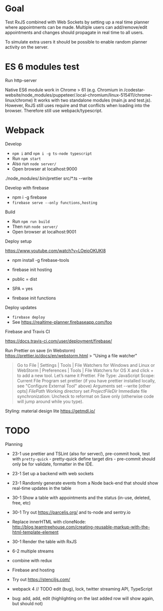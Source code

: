 # Goal

Test RxJS combined with Web Sockets by setting up a real time planner where appointments can be made. Multiple users
can add/remove/edit appointments and changes should propagate in real time to all users.

To simulate extra users it should be possible to enable random planner activity on the server.

# ES 6 modules test

Run http-server

Native ES6 module work in Chrome > 61 (e.g. Chromium in /codestar-website/node_modules/puppeteer/.local-chromium/linux-515411/chrome-linux/chrome)
It works with two standalone modules (main.js and test.js).
However, RxJS still uses require and that conflicts when loading into the browser.
Therefore still use webpack/typescript.

# Webpack

Develop

* `npm i` and `npm i -g ts-node typescript`
* Run `npm start`
* Also run `node server/`
* Open browser at localhost:9000

./node_modules/.bin/prettier src/\*.ts --write

Develop with firebase

* npm i -g firebase
* `firebase serve --only functions,hosting`

Build

* Run `npm run build`
* Then run `node server/`
* Open browser at localhost:9001

Deploy setup

https://www.youtube.com/watch?v=LOeioOKUKI8

* npm install -g firebase-tools
* firebase init hosting
* public = dist
* SPA = yes

* firebase init functions

Deploy updates

* `firebase deploy`
* See https://realtime-planner.firebaseapp.com/foo

Firebase and Travis CI

https://docs.travis-ci.com/user/deployment/firebase/

Run Prettier on save (in Webstorm)
https://prettier.io/docs/en/webstorm.html > "Using a file watcher"
> Go to File | Settings | Tools | File Watchers for Windows and Linux or WebStorm | Preferences | Tools | File Watchers for OS X and click + to add a new tool. Let’s name it Prettier.
> File Type: JavaScript
> Scope: Current File
> Program set prettier (if you have prettier installed locally, see "Configure External Tool" above)
> Arguments set --write [other opts] $FilePath$
> Working directory set $ProjectFileDir$
> Immediate file synchronization: Uncheck to reformat on Save only (otherwise code will jump around while you type).

Styling: material design lite
https://getmdl.io/


# TODO

Planning

* 23-1 use prettier and TSLint (also for server/), pre-commit hook, test with `pretty-quick` - pretty-quick define target dirs - pre-commit should only be for validate, formatter in the IDE. 
* 23-1 Set up a backend with web sockets
* 23-1 Randomly generate events from a Node back-end that should show real-time updates in the table
* 30-1 Show a table with appointments and the status (in-use, deleted, free, etc)
* 30-1 Try out https://parceljs.org/ and ts-node and sentry.io 
* Replace innerHTML with cloneNode: http://blog.teamtreehouse.com/creating-reusable-markup-with-the-html-template-element
* 30-1 Render the table with RxJS
* 6-2 multiple streams
* combine with redux
* Firebase and hosting
* Try out https://stenciljs.com/

* webpack 4
// TODO edit (bug), lock, twitter streaming API, TypeScript
* bug: add, add, edit (highlighting on the last added row will show again, but should not)
